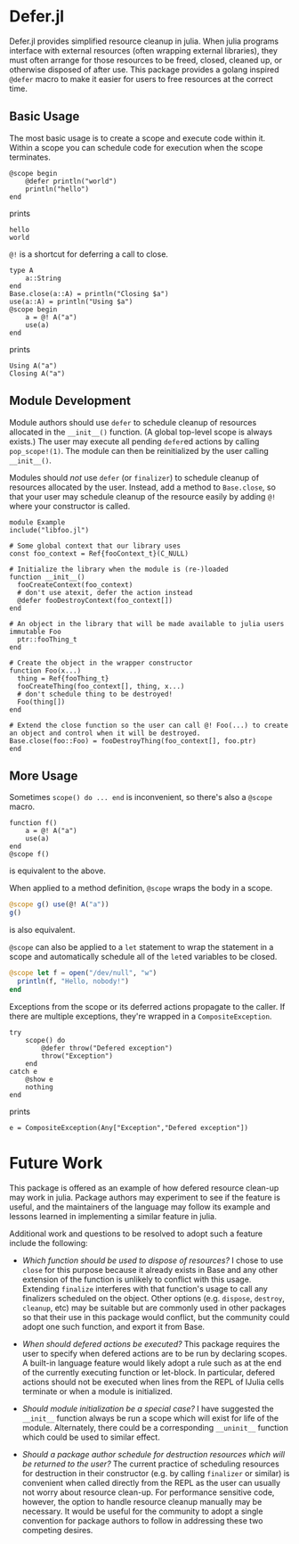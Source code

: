# Defer.jl
Defer.jl provides simplified resource cleanup in julia.  When julia programs interface with external resources (often 
wrapping external libraries), they must often arrange for those resources to be freed, closed, cleaned up, or otherwise 
disposed of after use.  This package provides a golang inspired `@defer` macro to make it easier for users to free resources
at the correct time.

## Basic Usage
The most basic usage is to create a scope and execute code within it.  Within a scope you can schedule code for execution when the scope terminates.
```
@scope begin
    @defer println("world")
    println("hello")
end
```
prints
```
hello
world
```

`@!` is a shortcut for deferring a call to close.
```
type A
    a::String
end
Base.close(a::A) = println("Closing $a")
use(a::A) = println("Using $a")
@scope begin
    a = @! A("a")
    use(a)
end
```
prints
```
Using A("a")
Closing A("a")
```

## Module Development
Module authors should use `defer` to schedule cleanup of resources allocated in the `__init__()` function.  (A global 
top-level scope is always exists.)  The user may execute all pending `defer`ed actions by calling `pop_scope!(1)`.  The 
module can then be reinitialized by the user calling `__init__()`.

Modules should *not* use `defer` (or `finalizer`) to schedule cleanup of resources allocated by the user.  Instead, add a 
method to `Base.close`, so that your user may schedule cleanup of the resource easily by adding `@!` where your constructor
is called.

```
module Example
include("libfoo.jl")

# Some global context that our library uses
const foo_context = Ref{fooContext_t}(C_NULL)

# Initialize the library when the module is (re-)loaded
function __init__()
  fooCreateContext(foo_context)
  # don't use atexit, defer the action instead
  @defer fooDestroyContext(foo_context[])
end

# An object in the library that will be made available to julia users
immutable Foo
  ptr::fooThing_t
end

# Create the object in the wrapper constructor
function Foo(x...)
  thing = Ref{fooThing_t}
  fooCreateThing(foo_context[], thing, x...)
  # don't schedule thing to be destroyed!
  Foo(thing[])
end

# Extend the close function so the user can call @! Foo(...) to create an object and control when it will be destroyed.
Base.close(foo::Foo) = fooDestroyThing(foo_context[], foo.ptr)
end
```

## More Usage

Sometimes `scope() do ... end` is inconvenient, so there's also a `@scope` macro.
```
function f()
    a = @! A("a")
    use(a)
end
@scope f()
```
is equivalent to the above.

When applied to a method definition, `@scope` wraps the body in a scope.
```julia
@scope g() use(@! A("a"))
g()
```
is also equivalent.

`@scope` can also be applied to a `let` statement to wrap the statement in a scope
and automatically schedule all of the `let`ed variables to be closed.
```julia
@scope let f = open("/dev/null", "w")
  println(f, "Hello, nobody!")
end
```

Exceptions from the scope or its deferred actions propagate to the caller.  If there are multiple exceptions, they're wrapped in a
`CompositeException`.
```
try
    scope() do
        @defer throw("Defered exception")
        throw("Exception")
    end
catch e
    @show e
    nothing
end
```
prints
```
e = CompositeException(Any["Exception","Defered exception"])
```

# Future Work
This package is offered as an example of how defered resource clean-up may work in julia.
Package authors may experiment to see if the feature is useful, and the maintainers of the
language may follow its example and lessons learned in implementing a similar feature in julia.

Additional work and questions to be resolved to adopt such a feature include the following:

 - *Which function should be used to dispose of resources?*
I chose to use `close` for this purpose because it already exists in Base and any other
extension of the function is unlikely to conflict with this usage.  Extending `finalize`
interferes with that function's usage to call any finalizers scheduled on the object.
Other options (e.g. `dispose`, `destroy`, `cleanup`, etc) may be suitable but are commonly
used in other packages so that their use in this package would conflict, but the community
could adopt one such function, and export it from Base.

 - *When should defered actions be executed?*
This package requires the user to specify when defered actions are to be run by declaring scopes.
A built-in language feature would likely adopt a rule such as at the end of the currently executing
function or let-block.  In particular, defered actions should not be executed when lines from the
REPL of IJulia cells terminate or when a module is initialized.

 - *Should module initialization be a special case?*
I have suggested the `__init__` function always be run a scope which will exist for life of the
module.  Alternately, there could be a corresponding `__uninit__` function which could be used
to similar effect.

- *Should a package author schedule for destruction resources which will be returned to the user?*
The current practice of scheduling resources for destruction in their constructor (e.g. by calling
`finalizer` or similar) is convenient when called directly from the REPL as the user can usually
not worry about resource clean-up.  For performance sensitive code, however, the option to handle resource
cleanup manually may be necessary.  It would be useful for the community to adopt a single
convention for package authors to follow in addressing these two competing desires.
